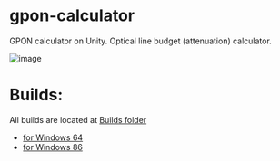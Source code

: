 # gpon-calculator
GPON calculator on Unity. Optical line budget (attenuation) calculator.

![image](https://user-images.githubusercontent.com/101662620/170692904-f5e73290-223c-4069-8c26-17de38624db1.png)

# Builds:
All builds are located at [Builds folder](Builds)
+ [for Windows 64](Builds/poner_win_64.rar)
+ [for Windows 86](Builds/poner_win_86.rar)
